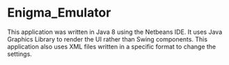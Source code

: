 # Enigma_Emulator

This application was written in Java 8 using the Netbeans IDE.
It uses Java Graphics Library to render the UI rather than Swing components.
This application also uses XML files written in a specific format to change the settings.
